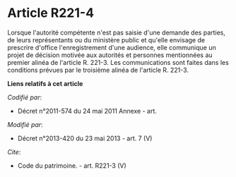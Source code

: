 # Article R221-4

Lorsque l'autorité compétente n'est pas saisie d'une demande des parties, de leurs représentants ou du ministère public et
qu'elle envisage de prescrire d'office l'enregistrement d'une audience, elle communique un projet de décision motivée aux
autorités et personnes mentionnées au premier alinéa de l'article R. 221-3. Les communications sont faites dans les
conditions prévues par le troisième alinéa de l'article R. 221-3.

**Liens relatifs à cet article**

_Codifié par_:

  - Décret n°2011-574 du 24 mai 2011 Annexe - art.

_Modifié par_:

  - Décret n°2013-420 du 23 mai 2013 - art. 7 (V)

_Cite_:

  - Code du patrimoine. - art. R221-3 (V)
